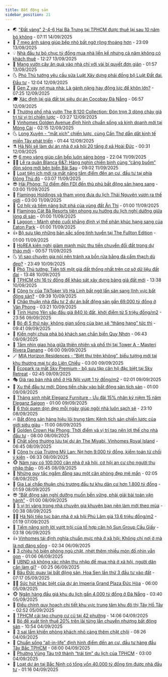 ```yaml
---
title: Bất động sản
sidebar_position: 21
---
```


<!-- dantri-bat-dong-san:START -->
- 🌏 [&quot;Đất vàng&quot; 2-4-6 Hai Bà Trưng tại TPHCM được thuê lại sau 10 năm bỏ không](https://dantri.com.vn/bat-dong-san/dat-vang-2-4-6-hai-ba-trung-tai-tphcm-duoc-thue-lai-sau-10-nam-bo-khong-20250914122644303.htm) - 07:11 14/09/2025
- 👹 [7 mẹo ánh sáng giúp bếp nhỏ bất ngờ rộng thoáng hơn](https://dantri.com.vn/bat-dong-san/7-meo-anh-sang-giup-bep-nho-bat-ngo-rong-thoang-hon-20250830223910504.htm) - 23:09 13/09/2025
- 💡 [Nhà đầu tư bỏ chục tỷ đồng mua nhà liền kề nhưng cả năm không có khách thuê](https://dantri.com.vn/bat-dong-san/nha-dau-tu-bo-chuc-ty-dong-mua-nha-lien-ke-nhung-ca-nam-khong-co-khach-thue-20250913172042997.htm) - 12:27 13/09/2025
- 🌋 [Mang vườn cây ăn quả vào nhà chỉ với vài bí quyết đơn giản](https://dantri.com.vn/bat-dong-san/mang-vuon-cay-an-qua-vao-nha-chi-voi-vai-bi-quyet-don-gian-20250912153714342.htm) - 01:57 13/09/2025
- 🌜 [Phó Thủ tướng yêu cầu sửa Luật Xây dựng phải đồng bộ Luật Đất đai, Đầu tư](https://dantri.com.vn/bat-dong-san/pho-thu-tuong-yeu-cau-sua-luat-xay-dung-phai-dong-bo-luat-dat-dai-dau-tu-20250912165050268.htm) - 12:04 12/09/2025
- 💃 [Gen Z vay nợ mua nhà: Là gánh nặng hay động lực để khôn lớn?](https://dantri.com.vn/bat-dong-san/gen-z-vay-no-mua-nha-la-ganh-nang-hay-dong-luc-de-khon-lon-20250912133058715.htm) - 07:25 12/09/2025
- 🎓 [Xác định lại giá đất tại siêu dự án Cocobay Đà Nẵng](https://dantri.com.vn/bat-dong-san/xac-dinh-lai-gia-dat-tai-sieu-du-an-cocobay-da-nang-20250911090736302.htm) - 06:57 12/09/2025
- 🌝 [Thương phố nhà vườn The 8:120 Collection: Đón trọn 3 dòng chảy giá trị từ vị trí chiến lược](https://dantri.com.vn/bat-dong-san/thuong-pho-nha-vuon-the-8120-collection-don-tron-3-dong-chay-gia-tri-tu-vi-tri-chien-luoc-20250912102231465.htm) - 03:27 12/09/2025
- 🧐 [Vinhomes Golden Avenue định hình chuẩn sống và kinh doanh mới tại Móng Cái](https://dantri.com.vn/bat-dong-san/vinhomes-golden-avenue-dinh-hinh-chuan-song-va-kinh-doanh-moi-tai-mong-cai-20250912084939852.htm) - 02:15 12/09/2025
- 🌜 [Long Xuyên - “mắt xích” chiến lược, cùng Cần Thơ dẫn dắt kinh tế miền Tây phát triển](https://dantri.com.vn/bat-dong-san/long-xuyen-mat-xich-chien-luoc-cung-can-tho-dan-dat-kinh-te-mien-tay-phat-trien-20250912084027371.htm) - 01:44 12/09/2025
- ⚗️ [Hà Nội sẽ làm dự án nhà ở xã hội 20 tầng ở xã Hoài Đức](https://dantri.com.vn/bat-dong-san/ha-noi-se-lam-du-an-nha-o-xa-hoi-20-tang-o-xa-hoai-duc-20250912065119868.htm) - 00:31 12/09/2025
- 😎 [6 mẹo vàng giúp căn bếp luôn sáng bóng](https://dantri.com.vn/bat-dong-san/6-meo-vang-giup-can-bep-luon-sang-bong-20250911210522412.htm) - 22:04 11/09/2025
- 🧑‍🏫 [Lễ ra quân Blanca 6&amp;7: Hàng nghìn chiến binh cùng “căng buồm” đón sóng mới bên biển Bãi Sau](https://dantri.com.vn/bat-dong-san/le-ra-quan-blanca-67-hang-nghin-chien-binh-cung-cang-buom-don-song-moi-ben-bien-bai-sau-20250911154745263.htm) - 09:02 11/09/2025
- 💪 [Loạt tiện ích mới ra mắt nâng tầm điểm đến an cư, đầu tư tại phía Đông Thủ đô](https://dantri.com.vn/bat-dong-san/loat-tien-ich-moi-ra-mat-nang-tam-diem-den-an-cu-dau-tu-tai-phia-dong-thu-do-20250911094746413.htm) - 03:07 11/09/2025
- 😎 [Hải Phòng: Từ điểm đến FDI đến thủ phủ bất động sản hạng sang](https://dantri.com.vn/bat-dong-san/hai-phong-tu-diem-den-fdi-den-thu-phu-bat-dong-san-hang-sang-20250911093855675.htm) - 03:00 11/09/2025
- 🧠 [Flamingo Holdings và tham vọng đưa du lịch Thái Nguyên vươn ra thế giới](https://dantri.com.vn/bat-dong-san/flamingo-holdings-va-tham-vong-dua-du-lich-thai-nguyen-vuon-ra-the-gioi-20250910212923091.htm) - 03:00 11/09/2025
- 🧰 [Cơ hội và tiềm năng bứt phá của vùng đất Ân Thi](https://dantri.com.vn/bat-dong-san/co-hoi-va-tiem-nang-but-pha-cua-vung-dat-an-thi-20250910224308621.htm) - 01:00 11/09/2025
- 🤩 [Flamingo Cát Bà Resorts tiên phong xu hướng du lịch nghỉ dưỡng giữa lòng di sản](https://dantri.com.vn/bat-dong-san/flamingo-cat-ba-resorts-tien-phong-xu-huong-du-lich-nghi-duong-giua-long-di-san-20250910221354050.htm) - 01:00 11/09/2025
- 🦆 [Lagoon - Mảnh ghép cuối khẳng định vị thế phân khúc hạng sang của Eaton Park](https://dantri.com.vn/bat-dong-san/lagoon-manh-ghep-cuoi-khang-dinh-vi-the-phan-khuc-hang-sang-cua-eaton-park-20250910220707597.htm) - 01:00 11/09/2025
- 👍 [Bộ sưu tập những bản sắc sống tinh tuyển tại The Fullton Edition](https://dantri.com.vn/bat-dong-san/bo-suu-tap-nhung-ban-sac-song-tinh-tuyen-tai-the-fullton-edition-20250910213729134.htm) - 01:00 11/09/2025
- 🙉 [HoREA kiến nghị giảm mạnh mức thu tiền chuyển đổi đất trong dự thảo mới](https://dantri.com.vn/bat-dong-san/horea-kien-nghi-giam-manh-muc-thu-tien-chuyen-doi-dat-trong-du-thao-moi-20250911070636140.htm) - 00:57 11/09/2025
- 🌜 [Vì sao chuyên gia nói nên tránh xa bồn rửa bằng đá cẩm thạch dù đẹp?](https://dantri.com.vn/bat-dong-san/vi-sao-chuyen-gia-noi-nen-tranh-xa-bon-rua-bang-da-cam-thach-du-dep-20250910223650926.htm) - 23:49 10/09/2025
- 🌋 [Phó Thủ tướng: Tiến tới một giá đất thống nhất trên cơ sở dữ liệu đất đai](https://dantri.com.vn/bat-dong-san/pho-thu-tuong-tien-toi-mot-gia-dat-thong-nhat-tren-co-so-du-lieu-dat-dai-20250910202201614.htm) - 13:48 10/09/2025
- 🥰 [TPHCM chi 16 tỷ đồng để khảo sát xây dựng bảng giá đất mới](https://dantri.com.vn/bat-dong-san/tphcm-chi-16-ty-dong-de-khao-sat-xay-dung-bang-gia-dat-moi-20250910202705706.htm) - 13:38 10/09/2025
- 💯 [Công ty của TikToker Võ Hà Linh bất ngờ lấn sân sang lĩnh vực bất động sản?](https://dantri.com.vn/kinh-doanh/cong-ty-cua-tiktoker-vo-ha-linh-bat-ngo-lan-san-sang-linh-vuc-bat-dong-san-20250910151420704.htm) - 09:39 10/09/2025
- 🤩 [Chấp thuận nhà đầu tư 2 dự án bất động sản gần 69.000 tỷ đồng ở Vân Phong](https://dantri.com.vn/bat-dong-san/chap-thuan-nha-dau-tu-2-du-an-bat-dong-san-gan-69000-ty-dong-o-van-phong-20250910101258580.htm) - 03:21 10/09/2025
- 💄 [Tỉnh Hưng Yên sắp đấu giá 840 lô đất, khởi điểm từ 5 triệu đồng/m2](https://dantri.com.vn/bat-dong-san/tinh-hung-yen-sap-dau-gia-840-lo-dat-khoi-diem-tu-5-trieu-dongm2-20250910040006998.htm) - 23:56 09/09/2025
- 🦍 [Bỏ đi 5 thứ này, không gian sống của bạn sẽ “thăng hạng” tức thì](https://dantri.com.vn/bat-dong-san/bo-di-5-thu-nay-khong-gian-song-cua-ban-se-thang-hang-tuc-thi-20250908151256507.htm) - 09:41 09/09/2025
- 🎡 [Kiến nghị chưa phá bỏ khách sạn chắn biển Quy Nhơn](https://dantri.com.vn/bat-dong-san/kien-nghi-chua-pha-bo-khach-san-chan-bien-quy-nhon-20250909132338559.htm) - 06:43 09/09/2025
- 🐎 [Tầm nhìn giao hòa giữa thiên nhiên và phố thị tại Tower A - Masteri Rivera Danang](https://dantri.com.vn/bat-dong-san/tam-nhin-giao-hoa-giua-thien-nhien-va-pho-thi-tai-tower-a-masteri-rivera-danang-20250909115202388.htm) - 06:00 09/09/2025
- 🪄 [MIA Horizon Residences - “Biệt thự trên không”, biểu tượng mới tại khu thương mại tự do Liên Chiểu](https://dantri.com.vn/bat-dong-san/mia-horizon-residences-biet-thu-tren-khong-bieu-tuong-moi-tai-khu-thuong-mai-tu-do-lien-chieu-20250909092516447.htm) - 03:00 09/09/2025
- 💼 [Ecopark ra mắt Sky Premium - bộ sưu tập căn hộ đặc biệt tại Sky Retreat](https://dantri.com.vn/bat-dong-san/ecopark-ra-mat-sky-premium-bo-suu-tap-can-ho-dac-biet-tai-sky-retreat-20250909091831892.htm) - 02:45 09/09/2025
- 🎭 [Giá rao bán nhà phố ở Hà Nội vượt 1 tỷ đồng/m2](https://dantri.com.vn/bat-dong-san/gia-rao-ban-nha-pho-o-ha-noi-vuot-1-ty-dongm2-20250909002623397.htm) - 02:01 09/09/2025
- 🐻 [Xu thế đầu tư mới: Dòng tiền chảy vào bất động sản tích sản](https://dantri.com.vn/bat-dong-san/xu-the-dau-tu-moi-dong-tien-chay-vao-bat-dong-san-tich-san-20250908213712419.htm) - 01:00 09/09/2025
- 💃 [Tháng sinh nhật Eleganz Furniture - Ưu đãi 15% nhân kỷ niệm 15 năm Eleganz Saigon](https://dantri.com.vn/bat-dong-san/thang-sinh-nhat-eleganz-furniture-uu-dai-15-nhan-ky-niem-15-nam-eleganz-saigon-20250908212929695.htm) - 01:00 09/09/2025
- 🦣 [6 thói quen dọn dẹp mỗi ngày giúp ngôi nhà luôn sạch sẽ](https://dantri.com.vn/bat-dong-san/6-thoi-quen-don-dep-moi-ngay-giup-ngoi-nha-luon-sach-se-20250908154228762.htm) - 23:10 08/09/2025
- 🔥 [Bất động sản hàng hiệu lõi trung tâm: Kênh tích sản chiến lược của giới siêu giàu](https://dantri.com.vn/bat-dong-san/bat-dong-san-hang-hieu-loi-trung-tam-kenh-tich-san-chien-luoc-cua-gioi-sieu-giau-20250908173344472.htm) - 11:00 08/09/2025
- 🤩 [Golden Crown Hai Phong: Thời điểm và vị trí tạo nên lợi thế cho nhà đầu tư](https://dantri.com.vn/bat-dong-san/golden-crown-hai-phong-thoi-diem-va-vi-tri-tao-nen-loi-the-cho-nha-dau-tu-20250908122759700.htm) - 08:00 08/09/2025
- 🥳 [Chất sống thượng lưu tại dự án The Miyabi, Vinhomes Royal Island](https://dantri.com.vn/bat-dong-san/chat-song-thuong-luu-tai-du-an-the-miyabi-vinhomes-royal-island-20250908121022721.htm) - 06:45 08/09/2025
- 🤗 [Công ty của Trương Mỹ Lan: Nợ hơn 9.000 tỷ đồng, kiểm toán từ chối ý kiến](https://dantri.com.vn/kinh-doanh/cong-ty-cua-truong-my-lan-no-hon-9000-ty-dong-kiem-toan-tu-choi-y-kien-20250908091814078.htm) - 06:33 08/09/2025
- 🐵 [Năm nay có 100.000 căn nhà ở xã hội, cơ hội an cư cho người thu nhập thấp](https://dantri.com.vn/bat-dong-san/nam-nay-co-100000-can-nha-o-xa-hoi-co-hoi-an-cu-cho-nguoi-thu-nhap-thap-20250908014842484.htm) - 05:45 08/09/2025
- 🤖 [Những quy tắc ngầm đằng sau một căn phòng đẹp mê mẩn](https://dantri.com.vn/bat-dong-san/nhung-quy-tac-ngam-dang-sau-mot-can-phong-dep-me-man-20250820010232971.htm) - 02:05 08/09/2025
- 👺 [Gia Lai chấp thuận chủ trương đầu tư khu dân cư hơn 1.800 tỷ đồng](https://dantri.com.vn/bat-dong-san/gia-lai-chap-thuan-chu-truong-dau-tu-khu-dan-cu-hon-1800-ty-dong-20250906203434511.htm) - 01:59 08/09/2025
- 😎 [“Bất động sản nghỉ dưỡng muốn bền vững, phải giải bài toán vận hành”](https://dantri.com.vn/bat-dong-san/bat-dong-san-nghi-duong-muon-ben-vung-phai-giai-bai-toan-van-hanh-20250907195117293.htm) - 01:00 08/09/2025
- 🤠 [5 vị trí vàng trong nhà chuyên gia khuyên bạn nên làm mới theo mùa](https://dantri.com.vn/bat-dong-san/5-vi-tri-vang-trong-nha-chuyen-gia-khuyen-ban-nen-lam-moi-theo-mua-20250908010902506.htm) - 00:38 08/09/2025
- 👨‍🏫 [Hà Nội tiếp tục bán nhà ở xã hội Phú Lãm giá 13,6 triệu đồng/m2](https://dantri.com.vn/bat-dong-san/ha-noi-tiep-tuc-ban-nha-o-xa-hoi-phu-lam-gia-136-trieu-dongm2-20250906011420306.htm) - 01:19 07/09/2025
- 🧰 [Tiềm năng sinh lời vượt trội của tổ hợp căn hộ Sun Group Cầu Giấy](https://dantri.com.vn/bat-dong-san/tiem-nang-sinh-loi-vuot-troi-cua-to-hop-can-ho-sun-group-cau-giay-20250906101823248.htm) - 03:18 06/09/2025
- 👍 [Vinhomes tái định nghĩa chuẩn mực nhà ở xã hội: Không chỉ nơi ở mà là nơi đáng sống](https://dantri.com.vn/bat-dong-san/vinhomes-tai-dinh-nghia-chuan-muc-nha-o-xa-hoi-khong-chi-noi-o-ma-la-noi-dang-song-20250905162252380.htm) - 02:34 06/09/2025
- 🌈 [3 chiêu hô biến phòng ngủ chật, nhét thêm nhiều món đồ nhìn vẫn gọn](https://dantri.com.vn/bat-dong-san/3-chieu-ho-bien-phong-ngu-chat-nhet-them-nhieu-mon-do-nhin-van-gon-20250905125307968.htm) - 01:06 06/09/2025
- 🐲 [UBND xã không xác nhận thu nhập để mua nhà ở xã hội, người dân cần làm gì?](https://dantri.com.vn/bat-dong-san/ubnd-xa-khong-xac-nhan-thu-nhap-de-mua-nha-o-xa-hoi-nguoi-dan-can-lam-gi-20250906012324090.htm) - 00:25 06/09/2025
- 💄 [Bầu Đức quay lại bất động sản, Hoa Sen lần thứ 3 đầu tư vào đất](https://dantri.com.vn/kinh-doanh/bau-duc-quay-lai-bat-dong-san-hoa-sen-lan-thu-3-dau-tu-vao-dat-20250905125723555.htm) - 07:17 05/09/2025
- 👨‍🏫 [Sức hút khác biệt của dự án Imperia Grand Plaza Đức Hòa](https://dantri.com.vn/bat-dong-san/suc-hut-khac-biet-cua-du-an-imperia-grand-plaza-duc-hoa-20250905115212807.htm) - 06:00 05/09/2025
- 🐵 [Ngân hàng đấu giá khu du lịch gần 4.000 tỷ đồng ở Đà Nẵng](https://dantri.com.vn/bat-dong-san/ngan-hang-dau-gia-khu-du-lich-gan-4000-ty-dong-o-da-nang-20250822111034224.htm) - 03:40 05/09/2025
- 🎉 [Điều chỉnh quy hoạch chi tiết khu vực trung tâm khu đô thị Tây Hồ Tây](https://dantri.com.vn/bat-dong-san/dieu-chinh-quy-hoach-chi-tiet-khu-vuc-trung-tam-khu-do-thi-tay-ho-tay-20250905040711775.htm) - 02:52 05/09/2025
- 💫 [TPHCM cải tạo chung cư cũ tại 42 phường](https://dantri.com.vn/bat-dong-san/tphcm-cai-tao-chung-cu-cu-tai-42-phuong-20250904165219374.htm) - 14:06 04/09/2025
- 🦄 [Bỏ đề xuất tính thuế 20% trên lãi từng lần chuyển nhượng bất động sản](https://dantri.com.vn/bat-dong-san/bo-de-xuat-tinh-thue-20-tren-lai-tung-lan-chuyen-nhuong-bat-dong-san-20250904174536877.htm) - 10:54 04/09/2025
- 🌮 [3 sai lầm khiến phòng khách nhỏ càng thêm chật chội](https://dantri.com.vn/bat-dong-san/3-sai-lam-khien-phong-khach-nho-cang-them-chat-choi-20250904004747023.htm) - 08:26 04/09/2025
- 💯 [Chuẩn sống “all-in-life” định hình điểm đến an cư, đầu tư hàng đầu Tây Bắc TPHCM](https://dantri.com.vn/bat-dong-san/chuan-song-all-in-life-dinh-hinh-diem-den-an-cu-dau-tu-hang-dau-tay-bac-tphcm-20250904143842320.htm) - 08:00 04/09/2025
- 🌊 [Phường Vũng Tàu trở thành “trái tim” du lịch của TPHCM](https://dantri.com.vn/bat-dong-san/phuong-vung-tau-tro-thanh-trai-tim-du-lich-cua-tphcm-20250904154051686.htm) - 03:00 04/09/2025
- 🤖 [Loạt dự án tại Bắc Ninh có tổng vốn 40.000 tỷ đồng tìm được nhà đầu tư](https://dantri.com.vn/bat-dong-san/loat-du-an-tai-bac-ninh-co-tong-von-40000-ty-dong-tim-duoc-nha-dau-tu-20250904031223658.htm) - 01:16 04/09/2025<!-- dantri-bat-dong-san:END -->
